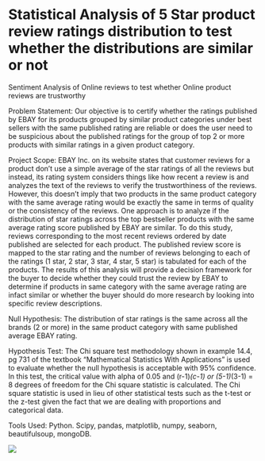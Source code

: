# Statistical Analysis of 5 Star product review ratings distribution to test whether the distributions are similar or not
Sentiment Analysis of Online reviews to test whether Online product reviews are trustworthy

Problem Statement: Our objective is to certify whether the ratings published by EBAY for its products grouped by similar product categories under best sellers with the same published rating are reliable or does the user need to be suspicious about the published ratings for the group of top 2 or more products with similar ratings in a given product category. 

Project Scope: EBAY Inc. on its website states that customer reviews for a product don’t use a simple average of the star ratings of all the reviews but instead, its rating system considers things like how recent a review is and analyzes the text of the reviews to verify the trustworthiness of the reviews. However, this doesn’t imply that two products in the same product category with the same average rating would be exactly the same in terms of quality or the consistency of the reviews. One approach is to analyze if the distribution of star ratings across the top bestseller products with the same average rating score published by EBAY are similar. To do this study, reviews corresponding to the most recent reviews ordered by date published are selected for each product. The published review score is mapped to the star rating and the number of reviews belonging to each of the ratings (1 star, 2 star, 3 star, 4 star, 5 star) is tabulated for each of the products. The results of this analysis will provide a decision framework for the buyer to decide whether they could trust the review by EBAY to determine if products in same category with the same average rating are infact similar or whether the buyer should do more research by looking into specific review descriptions.  

Null Hypothesis: The distribution of star ratings is the same across all the brands (2 or more) in the same product category with same published average EBAY rating.

Hypothesis Test: The Chi square test methodology shown in example 14.4, pg 731 of the textbook “Mathematical Statistics With Applications” is used to evaluate whether the null hypothesis is acceptable with 95% confidence. In this test, the critical value with alpha of 0.05 and (r-1)*(c-1) or (5-1)*(3-1) = 8 degrees of freedom for the Chi square statistic is calculated. The Chi square statistic is used in lieu of other statistical tests such as the t-test or the z-test given the fact that we are dealing with proportions and categorical data. 


Tools Used: Python. Scipy, pandas, matplotlib, numpy, seaborn, beautifulsoup, mongoDB.


![](images/architecture.jpeg)

